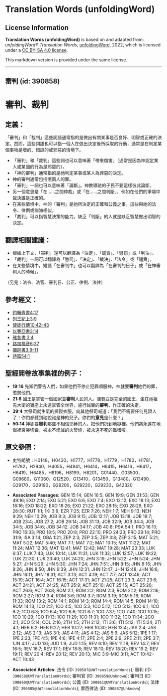 # Translation Words (unfoldingWord)

## License Information

**Translation Words (unfoldingWord)** is based on and adapted from: _unfoldingWord® Translation Words_, [unfoldingWord](https://unfoldingword.org/utw), 2022, which is licensed under a [CC BY-SA 4.0 license](https://creativecommons.org/licenses/by-sa/4.0/legalcode.en).

This markdown version is provided under the same license.



--------------------------------

## 審判 (id: 390858)

審判、裁判
=====

定義：
---

「審判」和「裁判」這些詞語通常指的是做出有關某事是否良好、明智或正確的決定。然而，這些詞語也可以指一個人在做出決定後所採取的行動，通常是在判定某個事物是壞的、錯誤的或邪惡的情境下。

* 「審判」和「裁判」這些詞也可以意味著「帶來傷害」（通常是因為神認定某人或某國的行為是邪惡的）。
* 「神的審判」通常指的是祂判定某事或某人為罪惡的決定。
* 神的審判通常包括懲罰人的罪。
* 「審判」一詞也可以意味著「論斷」。神教導祂的子民不要這樣彼此論斷。
* 另一個意思是「在……之間仲裁」或「在……之間判斷」，例如在他們的爭端中裁決誰是正確的。
* 在某些情境中，神的「審判」是祂所決定的正確和公義之事。這些與祂的法令、律例或訓誨相似。
* 「裁判」可以指智慧決策的能力。缺乏「判斷」的人就是缺乏智慧做出明智的決定。

翻譯相關建議：
-------

* 根據上下文，「審判」還可以翻譯為「決定」、「譴責」、「懲罰」或「判決」。
* 「裁判」一詞可以翻譯為「懲罰」、「決定」、「裁決」、「法令」或「譴責」。
* 在某些情境中，短語「在審判中」也可以翻譯為「在審判的日子」或「在神審判人的時候」。

（另見：法令、法官、審判日、公正、律例、法律）

參考經文：
-----

* [約翰壹書4:17](https://ref.ly/1John4:17)
* [列王紀上3:9](https://ref.ly/1Kgs3:9)
* [使徒行傳10:42–43](https://ref.ly/Acts10:42-Acts10:43)
* [以賽亞書3:14](https://ref.ly/Isa3:14)
* [雅各書 2:4](https://ref.ly/Jas2:4)
* [路加福音6:37](https://ref.ly/Luke6:37)
* [彌迦書3:9–11](https://ref.ly/Mic3:9-Mic3:11)
* [詩篇54:1](https://ref.ly/Ps54:1)

聖經開卷故事集裡的例子：
------------

* **19:16** 先知們警告人們，如果他們不停止犯罪順服神，神就要**審判**他們的罪，懲罰他們。
* **21:8** 國王是掌管一個國家並**審判**人民的人。彌賽亞是完全的國王，坐在祂祖先大衛的寶座上永遠掌管全世界，施行誠實的**審判**，作正確的決定。
* **39:4** 大祭司就生氣的撕裂衣服，向其他祭司喊道：「我們不需要任何見證人了！你們都聽到祂說祂是神的兒子。你們的**意見**是什麼？」
* **50:14** 神卻要**審判**那些不相信耶穌的人，把他們扔到地獄裡。他們將永遠在地獄裡哀哭切齒，被永不熄滅的火焚燒，被永遠不死的蟲嗜咬。

原文參照：
-----

* 史特朗號：H0148，H0430，H1777，H1778，H1779，H1780，H1781，H1782，H2940，H4055，H4941，H6414，H6415，H6416，H6417，H6419，H6485，H8196，H8199，H8201，G01440，G03500，G09680，G11060，G12520，G13410，G13450，G13480，G13490，G29170，G29190，G29200，G29220，G29230，G42320

* **Associated Passages:** GEN 15:14; GEN 16:5; GEN 19:9; GEN 31:53; GEN 49:16; EXO 2:14; EXO 5:21; EXO 6:6; EXO 7:4; EXO 12:12; EXO 18:13; EXO 18:16; EXO 18:22; EXO 18:26; EXO 21:22; EXO 28:15; EXO 28:29; EXO 28:30; RUT 1:1; 1KI 3:9; EZR 7:25; EZR 7:26; NEH 1:7; NEH 9:13; NEH 9:29; NEH 10:29; JOB 8:3; JOB 9:15; JOB 12:17; JOB 13:18; JOB 19:7; JOB 23:4; JOB 27:2; JOB 29:14; JOB 31:13; JOB 32:9; JOB 34:4; JOB 34:5; JOB 34:6; JOB 34:12; JOB 34:17; JOB 40:8; PSA 54:1; PRO 16:10; PRO 16:33; PRO 18:5; PRO 20:8; PRO 22:10; PRO 24:23; PRO 29:14; PRO 31:9; ISA 3:14; OBA 1:21; ZEP 2:3; ZEP 3:5; ZEP 3:8; ZEP 3:15; MAT 5:21; MAT 5:22; MAT 5:40; MAT 7:1; MAT 7:2; MAT 10:15; MAT 11:22; MAT 11:24; MAT 12:36; MAT 12:41; MAT 12:42; MAT 19:28; MAT 23:33; LUK 6:37; LUK 7:43; LUK 10:14; LUK 11:31; LUK 11:32; LUK 12:57; LUK 19:22; LUK 22:30; LUK 23:40; LUK 24:20; JHN 3:19; JHN 5:22; JHN 5:24; JHN 5:27; JHN 5:29; JHN 5:30; JHN 7:24; JHN 7:51; JHN 8:15; JHN 8:16; JHN 8:26; JHN 8:50; JHN 9:39; JHN 12:31; JHN 12:47; JHN 12:48; JHN 16:8; JHN 16:11; JHN 18:31; ACT 3:13; ACT 4:19; ACT 7:7; ACT 13:46; ACT 15:19; ACT 16:4; ACT 16:15; ACT 17:31; ACT 21:25; ACT 23:3; ACT 23:6; ACT 24:21; ACT 24:25; ACT 25:9; ACT 25:10; ACT 25:15; ACT 25:20; ACT 26:6; ACT 26:8; ROM 2:1; ROM 2:2; ROM 2:3; ROM 2:12; ROM 2:16; ROM 2:27; ROM 3:4; ROM 3:6; ROM 3:7; ROM 3:19; ROM 5:16; ROM 11:33; ROM 13:2; ROM 14:1; ROM 14:3; ROM 14:4; ROM 14:5; ROM 14:10; ROM 14:13; 1CO 2:2; 1CO 4:5; 1CO 5:3; 1CO 5:12; 1CO 5:13; 1CO 6:1; 1CO 6:2; 1CO 6:3; 1CO 6:4; 1CO 6:6; 1CO 6:7; 1CO 7:37; 1CO 7:40; 1CO 10:15; 1CO 10:29; 1CO 11:13; 1CO 11:29; 1CO 11:31; 1CO 11:32; 1CO 11:34; 2CO 2:1; 2CO 5:14; COL 2:16; 2TH 1:5; 2TH 2:12; 1TI 3:6; 1TI 5:12; 1TI 5:24; 2TI 4:1; HEB 6:2; HEB 9:27; HEB 10:27; HEB 10:30; HEB 13:4; JAS 2:4; JAS 2:12; JAS 2:13; JAS 3:1; JAS 4:11; JAS 4:12; JAS 5:9; JAS 5:12; 1PE 1:17; 1PE 2:23; 1PE 4:5; 1PE 4:6; 1PE 4:17; 2PE 2:4; 2PE 2:9; 2PE 2:11; 2PE 3:7; 1JN 4:17; JUD 1:6; JUD 1:9; JUD 1:15; REV 6:10; REV 11:18; REV 14:7; REV 16:5; REV 16:7; REV 17:1; REV 18:8; REV 18:10; REV 18:20; REV 19:2; REV 19:11; REV 20:4; REV 20:12; REV 20:13; MIC 3:9–MIC 3:11; ACT 10:42–ACT 10:43
* **Associated Articles:** 法令 (ID: `390587@UWTranslationWords`); 審判 (ID: `390858@UWTranslationWords`); 審判官 (ID: `390859@Unknown`); 審判日 (ID: `390860@UWTranslationWords`); 公義 (ID: `390861@UWTranslationWords`); 法律 (ID: `390885@UWTranslationWords`); 摩西律法 (ID: `390887@Unknown`)

